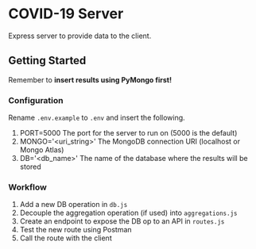 # COVID-19 Server

Express server to provide data to the client.

## Getting Started

Remember to **insert results using PyMongo first!**

### Configuration

Rename `.env.example` to `.env` and insert the following.

1. PORT=5000 The port for the server to run on (5000 is the default)
2. MONGO='<uri_string>' The MongoDB connection URI (localhost or Mongo Atlas)
3. DB='<db_name>' The name of the database where the results will be stored

### Workflow

1. Add a new DB operation in `db.js`
2. Decouple the aggregation operation (if used) into `aggregations.js`
3. Create an endpoint to expose the DB op to an API in `routes.js`
4. Test the new route using Postman
5. Call the route with the client
